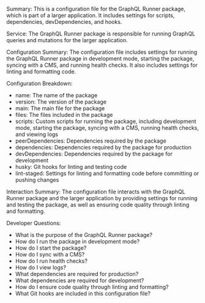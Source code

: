 Summary:
This is a configuration file for the GraphQL Runner package, which is part of a larger application. It includes settings for scripts, dependencies, devDependencies, and hooks.

Service:
The GraphQL Runner package is responsible for running GraphQL queries and mutations for the larger application.

Configuration Summary:
The configuration file includes settings for running the GraphQL Runner package in development mode, starting the package, syncing with a CMS, and running health checks. It also includes settings for linting and formatting code.

Configuration Breakdown:
- name: The name of the package
- version: The version of the package
- main: The main file for the package
- files: The files included in the package
- scripts: Custom scripts for running the package, including development mode, starting the package, syncing with a CMS, running health checks, and viewing logs
- peerDependencies: Dependencies required by the package
- dependencies: Dependencies required by the package for production
- devDependencies: Dependencies required by the package for development
- husky: Git hooks for linting and testing code
- lint-staged: Settings for linting and formatting code before committing or pushing changes

Interaction Summary:
The configuration file interacts with the GraphQL Runner package and the larger application by providing settings for running and testing the package, as well as ensuring code quality through linting and formatting.

Developer Questions:
- What is the purpose of the GraphQL Runner package?
- How do I run the package in development mode?
- How do I start the package?
- How do I sync with a CMS?
- How do I run health checks?
- How do I view logs?
- What dependencies are required for production?
- What dependencies are required for development?
- How do I ensure code quality through linting and formatting?
- What Git hooks are included in this configuration file?